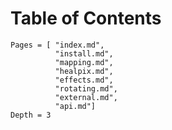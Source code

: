 # Table of Contents


```@contents
Pages = [ "index.md", 
          "install.md", 
          "mapping.md",
          "healpix.md",
          "effects.md",
          "rotating.md",
          "external.md", 
          "api.md"]
Depth = 3
```
